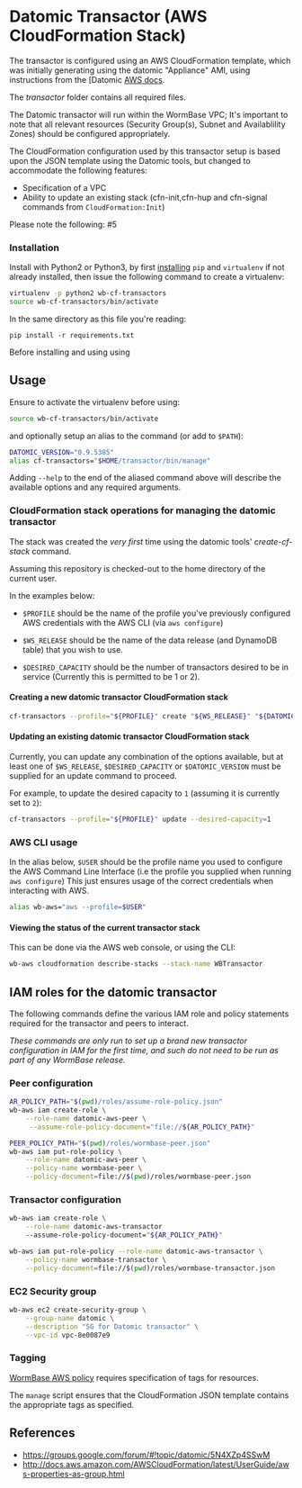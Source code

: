 # Datomic Transactor (AWS CloudFormation Stack)

The transactor is configured using an AWS CloudFormation template,
which was initially generating using the datomic "Appliance" AMI,
using instructions from the [Datomic [AWS docs][1].

The _transactor_ folder contains all required files.

The Datomic transactor will run within the WormBase VPC; It's
important to note that all relevant resources (Security Group(s),
Subnet and Availablility Zones) should be configured appropriately.

The CloudFormation configuration used by this transactor setup is
based upon the JSON template using the Datomic tools, but changed to
accommodate the following features:

  * Specification of a VPC
  * Ability to update an existing stack (cfn-init,cfn-hup and
    cfn-signal commands from `CloudFormation:Init`)

Please note the following: #5

### Installation

Install with Python2 or Python3, by
first
[installing](https://packaging.python.org/installing/#requirements-for-installing-packages) `pip`
and `virtualenv` if not already installed, then issue the following
command to create a virtualenv:

```bash
virtualenv -p python2 wb-cf-transactors
source wb-cf-transactors/bin/activate
```

In the same directory as this file you're reading:

```
pip install -r requirements.txt
```

Before installing and using using

## Usage

Ensure to activate the virtualenv before using:

```bash
source wb-cf-transactors/bin/activate
```

and optionally setup an alias to the command (or add to `$PATH`):

```bash
DATOMIC_VERSION="0.9.5385"
alias cf-transactors="$HOME/transactor/bin/manage"
```

Adding `--help` to the end of the aliased command above will describe
the available options and any required arguments.

### CloudFormation stack operations for managing the datomic transactor
The stack was created the _very first_ time using the datomic tools'
_create-cf-stack_ command.

Assuming this repository is checked-out to the home directory of the
current user.

In the examples below:

  * `$PROFILE` should be the name of the profile you've previously
configured AWS credentials with the AWS CLI (via `aws configure`)

  * `$WS_RELEASE` should be the name of the data release (and DynamoDB
    table) that you wish to use.

  * `$DESIRED_CAPACITY` should be the number of transactors desired to
    be in service (Currently this is permitted to be 1 or 2).

#### Creating a new datomic transactor CloudFormation stack

```bash
cf-transactors --profile="${PROFILE}" create "${WS_RELEASE}" "${DATOMIC_VERSION}"
```

#### Updating an existing datomic transactor CloudFormation stack

Currently, you can update any combination of the options available,
but at least one of `$WS_RELEASE`, `$DESIRED_CAPACITY` or
`$DATOMIC_VERSION` must be supplied for an update command to proceed.

For example, to update the desired capacity to `1` (assuming it is
currently set to `2`):

```bash
cf-transactors --profile="${PROFILE}" update --desired-capacity=1
```

### AWS CLI usage
In the alias below, `$USER` should be the profile name you used to
configure the AWS Command Line Interface (i.e the profile you supplied
when running `aws configure`) This just ensures usage of the correct
credentials when interacting with AWS.

```bash
alias wb-aws="aws --profile=$USER"
```

#### Viewing the status of the current transactor stack
This can be done via the AWS web console, or using the CLI:

```bash
wb-aws cloudformation describe-stacks --stack-name WBTransactor
```

## IAM roles for the datomic transactor

The following commands define the various IAM role and policy statements
required for the transactor and peers to interact.

_*These commands are only run to set up a brand new transactor
configuration in IAM for the first time, and such do not need to be
run as part of any WormBase release.*_

### Peer configuration

```bash
AR_POLICY_PATH="$(pwd)/roles/assume-role-policy.json"
wb-aws iam create-role \
    --role-name datomic-aws-peer \
     --assume-role-policy-document="file://${AR_POLICY_PATH}"

PEER_POLICY_PATH="$(pwd)/roles/wormbase-peer.json"
wb-aws iam put-role-policy \
    --role-name datomic-aws-peer \
    --policy-name wormbase-peer \
    --policy-document=file://$(pwd)/roles/wormbase-peer.json
```

### Transactor configuration

```bash
wb-aws iam create-role \
    --role-name datomic-aws-transactor
    --assume-role-policy-document="${AR_POLICY_PATH}"

wb-aws iam put-role-policy --role-name datomic-aws-transactor \
    --policy-name wormbase-transactor \
    --policy-document=file://$(pwd)/roles/wormbase-transactor.json
```

### EC2 Security group
```bash
wb-aws ec2 create-security-group \
    --group-name datomic \
    --description "SG for Datomic transactor" \
    --vpc-id vpc-8e0087e9
```

### Tagging
[WormBase AWS policy](https://docs.google.com/document/d/1ZhvyvQcNxNJlpyxXv9MuL_wONNWwRAhwTHqHDFWWgJ0/edit?ts=56a7c5a2#heading=h.fjmgla6sk2ww) requires
specification of tags for resources.

The `manage` script ensures that the CloudFormation JSON
template contains the appropriate tags as specified.

## References
- https://groups.google.com/forum/#!topic/datomic/5N4XZp4SSwM
- http://docs.aws.amazon.com/AWSCloudFormation/latest/UserGuide/aws-properties-as-group.html

[1]: http://docs.datomic.com/aws.html
